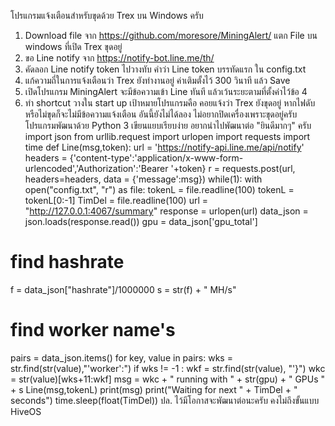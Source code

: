 โปรแกรมแจ้งเตือนสำหรับขุดด้วย Trex บน Windows ครับ
1. Download file จาก https://github.com/moresore/MiningAlert/ แตก File บน windows ที่เปิด Trex ขุดอยู่
2. ขอ Line notify จาก https://notify-bot.line.me/th/
3. คัดลอก Line notify token ไปวางทับ คำว่า Line token บรรทัดแรก ใน config.txt
4. แก้ความถี่ในการแจ้งเตือนว่า Trex ยังทำงานอยู่ ค่าเติมตั้งไว้ 300 วินาที แล้ว Save
5. เปิดโปรแกรม MiningAlert จะมีข้อความเข้า Line ทันที แล้วเว้นระยะตามที่ตั้งค่าไว้ข้อ 4
6. ทำ shortcut วางใน start up
เป้าหมายโปรแกรมคือ คอยแจ้งว่า Trex ยังขุดอยู่ หากไฟดับหรือไม่ขุดก็จะไม่มีข้อความแจ้งเตือน อันนี้ยังไม่ได้ลอง ไม่อยากปิดเครื่องเพราะขุดอยู่ครับ
โปรแกรมพัฒนาด้วย Python 3 เขียนแยบเรียบง่าย อยากนำไปพัฒนาต่อ "ยินดีมากๆ" ครับ
import json
from urllib.request import urlopen
import requests
import time
def Line(msg,token):
url = 'https://notify-api.line.me/api/notify'
headers = {'content-type':'application/x-www-form-urlencoded','Authorization':'Bearer '+token}
r = requests.post(url, headers=headers, data = {'message':msg})
while(1):
with open("config.txt", "r") as file:
tokenL = file.readline(100)
tokenL = tokenL[0:-1]
TimDel = file.readline(100)
url = "http://127.0.0.1:4067/summary"
response = urlopen(url)
data_json = json.loads(response.read())
gpu = data_json['gpu_total']
# find hashrate
f = data_json["hashrate"]/1000000
s = str(f) + " MH/s"
# find worker name's
pairs = data_json.items()
for key, value in pairs:
wks = str.find(str(value),"'worker':")
if wks != -1 :
wkf = str.find(str(value), "'}")
wkc = str(value)[wks+11:wkf]
msg = wkc + " running with " + str(gpu) + " GPUs " + s
Line(msg,tokenL)
print(msg)
print("Waiting for next " + TimDel + " seconds")
time.sleep(float(TimDel))
ปล. ไว้มีโอกาสจะพัฒนาต่อนะครับ คงไม่ถึงขั้นแบบ HiveOS
